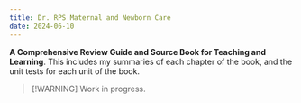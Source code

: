 ```yaml
---
title: Dr. RPS Maternal and Newborn Care
date: 2024-06-10
---
```

**A Comprehensive Review Guide and Source Book for Teaching and Learning**. This includes my summaries of each chapter of the book, and the unit tests for each unit of the book.

>[!WARNING] Work in progress.
